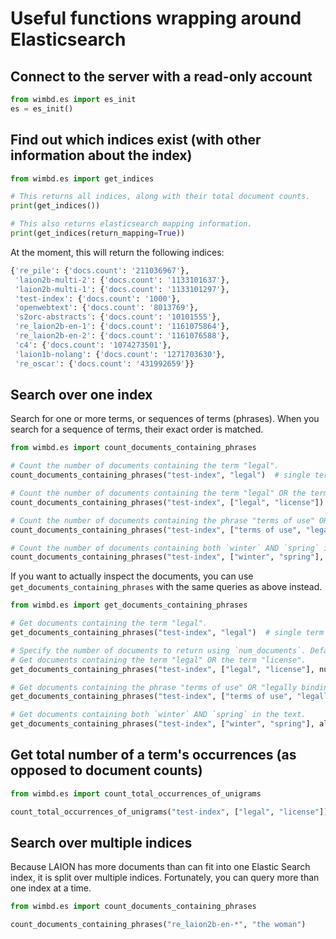 Useful functions wrapping around Elasticsearch
==============================================

Connect to the server with a read-only account
----------------------------------------------

```Python
from wimbd.es import es_init
es = es_init()
```

Find out which indices exist (with other information about the index)
---------------------------------------------------------------------
```Python
from wimbd.es import get_indices

# This returns all indices, along with their total document counts.
print(get_indices())

# This also returns elasticsearch mapping information.
print(get_indices(return_mapping=True))
```

At the moment, this will return the following indices:
```Python
{'re_pile': {'docs.count': '211036967'},
 'laion2b-multi-2': {'docs.count': '1133101637'},
 'laion2b-multi-1': {'docs.count': '1133101297'},
 'test-index': {'docs.count': '1000'},
 'openwebtext': {'docs.count': '8013769'},
 's2orc-abstracts': {'docs.count': '10101555'},
 're_laion2b-en-1': {'docs.count': '1161075864'},
 're_laion2b-en-2': {'docs.count': '1161076588'},
 'c4': {'docs.count': '1074273501'},
 'laion1b-nolang': {'docs.count': '1271703630'},
 're_oscar': {'docs.count': '431992659'}}
```
 
Search over one index
---------------------

Search for one or more terms, or sequences of terms (phrases). When you search for
a sequence of terms, their exact order is matched. 

```Python
from wimbd.es import count_documents_containing_phrases

# Count the number of documents containing the term "legal".
count_documents_containing_phrases("test-index", "legal")  # single term

# Count the number of documents containing the term "legal" OR the term "license".
count_documents_containing_phrases("test-index", ["legal", "license"])  # list of terms

# Count the number of documents containing the phrase "terms of use" OR "legally binding".
count_documents_containing_phrases("test-index", ["terms of use", "legally binding"])  # list of word sequences

# Count the number of documents containing both `winter` AND `spring` in the text.
count_documents_containing_phrases("test-index", ["winter", "spring"], all_phrases=True)
```

If you want to actually inspect the documents, you can use `get_documents_containing_phrases` with the same queries as above instead.

```Python
from wimbd.es import get_documents_containing_phrases

# Get documents containing the term "legal".
get_documents_containing_phrases("test-index", "legal")  # single term

# Specify the number of documents to return using `num_documents`. Default is 10.
# Get documents containing the term "legal" OR the term "license".
get_documents_containing_phrases("test-index", ["legal", "license"], num_documents=50)  # list of terms

# Get documents containing the phrase "terms of use" OR "legally binding".
get_documents_containing_phrases("test-index", ["terms of use", "legally binding"])  # list of word sequences

# Get documents containing both `winter` AND `spring` in the text.
get_documents_containing_phrases("test-index", ["winter", "spring"], all_phrases=True)
```

Get total number of a term's occurrences (as opposed to document counts)
------------------------------------------------------------------------
```Python
from wimbd.es import count_total_occurrences_of_unigrams

count_total_occurrences_of_unigrams("test-index", ["legal", "license"])
```

Search over multiple indices
----------------------------

Because LAION has more documents than can fit into one Elastic Search index, it is split over multiple indices.
Fortunately, you can query more than one index at a time.

```Python
from wimbd.es import count_documents_containing_phrases

count_documents_containing_phrases("re_laion2b-en-*", "the woman")
```
